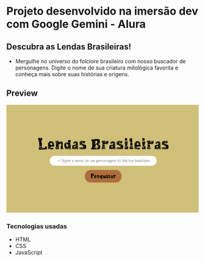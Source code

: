 # Projeto desenvolvido na imersão dev com Google Gemini - Alura

## Descubra as Lendas Brasileiras!
- Mergulhe no universo do folclore brasileiro com nosso buscador de personagens. Digite o nome de sua criatura mitológica favorita e conheça mais sobre suas histórias e origens.

## Preview
![preview do projeto](Img-preview.jpg)

### Tecnologias usadas
- HTML
- CSS
- JavaScript